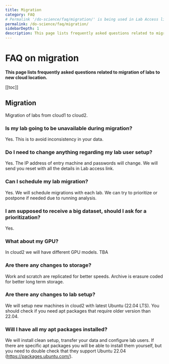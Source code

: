 ```yaml
---
title: Migration
category: FAQ
# Permalink '/do-science/faq/migration/' is being used in Lab Access link
permalink: /do-science/faq/migration/
sidebarDepth: 1
description: This page lists frequently asked questions related to migration of labs to new cloud location.
---
```


# FAQ on migration

**This page lists frequently asked questions related to migration of labs to new cloud location.**

[[toc]]

## Migration

Migration of labs from cloud1 to cloud2.

### Is my lab going to be unavailable during migration?

Yes. This is to avoid inconsistency in your data.

### Do I need to change anything regarding my lab user setup?

Yes. The IP address of entry machine and passwords will change. We will send you reset with all the details in Lab access link.

### Can I schedule my lab migration?

Yes. We will schedule migrations with each lab. We can try to prioritize or postpone if needed due to running analysis.

### I am supposed to receive a big dataset, should I ask for a prioritization?

Yes.

### What about my GPU?

In cloud2 we will have different GPU models. TBA

<!-- add details on recommended mappingg -->

### Are there any changes to storage?

Work and scratch are replicated for better speeds. Archive is erasure coded for better long term storage.

### Are there any changes to lab setup?

We will setup new machines in cloud2 with latest Ubuntu (22.04 LTS). You should check if you need apt packages that require older version than 22.04.

### Will I have all my apt packages installed?

We will install clean setup, transfer your data and configure lab users. If there are specific apt packages you will be able to install them yourself, but you need to double check that they support Ubuntu 22.04 (https://packages.ubuntu.com/).
